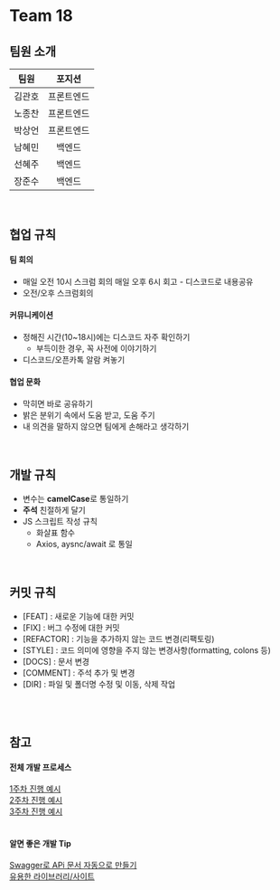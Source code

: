 # Team 18

## 팀원 소개
| 팀원 | 포지션 |
|:----------:|:----------:|
|김관호|프론트엔드|
|노종찬|프론트엔드|
|박상언|프론트엔드|
|남혜민|백엔드|
|선혜주|백엔드|
|장준수|백엔드|

<br>

## 협업 규칙
#### **팀 회의**

- 매일 오전 10시 스크럼 회의 
매일 오후 6시 회고 - 디스코드로 내용공유
- 오전/오후 스크럼회의

#### **커뮤니케이션**

- 정해진 시간(10~18시)에는 디스코드 자주 확인하기
    - 부득이한 경우, 꼭 사전에 이야기하기
- 디스코드/오픈카톡 알람 켜놓기

#### **협업 문화**

- 막히면 바로 공유하기
- 밝은 분위기 속에서 도움 받고, 도움 주기
- 내 의견을 말하지 않으면 팀에게 손해라고 생각하기

<br>

## 개발 규칙

- 변수는 **camelCase**로 통일하기
- **주석** 친절하게 달기
- JS 스크립트 작성 규칙
    - 화살표 함수
    - Axios, aysnc/await 로 통일

<br>

## 커밋 규칙

- [FEAT] : 새로운 기능에 대한 커밋
- [FIX] : 버그 수정에 대한 커밋
- [REFACTOR] : 기능을 추가하지 않는 코드 변경(리팩토링)
- [STYLE] : 코드 의미에 영향을 주지 않는 변경사항(formatting, colons 등)
- [DOCS] : 문서 변경
- [COMMENT] : 주석 추가 및 변경
- [DIR] : 파일 및 폴더명 수정 및 이동, 삭제 작업

<br>
<br>

## 참고
#### 전체 개발 프로세스
[1주차 진행 예시](https://www.notion.so/elice/1-913e840cf1164f6da40874f2f2d8447f)<br>
[2주차 진행 예시](https://www.notion.so/elice/2-a60237f4cc6d42bca196efb981f14e88)<br>
[3주차 진행 예시](https://www.notion.so/elice/3-c3d43a0d552f452eb3f31f34dcb56d45)<br>
<br>
#### 알면 좋은 개발 Tip
[Swagger로 APi 문서 자동으로 만들기](https://www.notion.so/elice/Swagger-API-265bfca574b3438087cc9388e645a133)<br>
[유용한 라이브러리/사이트](https://www.notion.so/elice/f29b68812f774b119dcaa712aaaac0fd)
